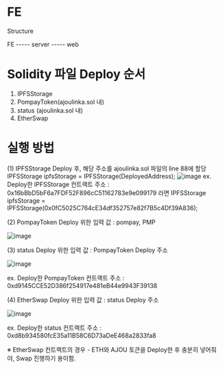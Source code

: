 # FE


Structure

FE
----- server
----- web


# Solidity 파일 Deploy 순서

1. IPFSStorage 
2. PompayToken(ajoulinka.sol 내)
3. status (ajoulinka.sol 내)
4. EtherSwap

# 실행 방법
(1) IPFSStorage Deploy 후, 해당 주소를 ajoulinka.sol 파일의 line 88에 할당
IPFSStorage ipfsStorage = IPFSStorage(DeployedAddress);
![image](https://github.com/slayerzeroa/FE/assets/77741158/93752f7e-d376-43fc-82be-02e41db94c96)
ex. Deploy한 IPFSStorage 컨트랙트 주소 : 0x16bBbD5bF6a7FDF52F896cC51162783e9e099179 라면 
    IPFSStorage ipfsStorage = IPFSStorage(0x0fC5025C764cE34df352757e82f7B5c4Df39A836);



(2) PompayToken Deploy 위한 입력 값 : pompay, PMP

![image](https://github.com/slayerzeroa/FE/assets/77741158/d90f2877-686d-4184-8c3f-208e8906f4c5)



(3) status Deploy 위한 입력 값 : PompayToken Deploy 주소

![image](https://github.com/slayerzeroa/FE/assets/77741158/c00ae68e-0ea9-477e-ade6-a61086f3f667)

ex. Deploy한 PompayToken 컨트랙트 주소 : 0xd9145CCE52D386f254917e481eB44e9943F39138



(4) EtherSwap Deploy 위한 입력 값 : status Deploy 주소

![image](https://github.com/slayerzeroa/FE/assets/77741158/9eb0c22a-f062-4516-b7c6-5252e7bf3a91)

ex. Deploy한 status 컨트랙트 주소 : 0xd8b934580fcE35a11B58C6D73aDeE468a2833fa8


※ EtherSwap 컨트랙트의 경우 - ETH와 AJOU 토큰을 Deploy한 후 충분히 넣어줘야, Swap 진행하기 용이함.
